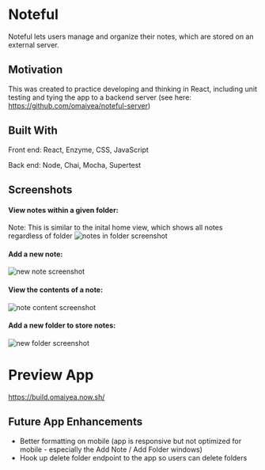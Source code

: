# Noteful 
Noteful lets users manage and organize their notes, which are stored on an external server. 

## Motivation
This was created to practice developing and thinking in React, including unit testing and tying the app to a backend server (see here: https://github.com/omaiyea/noteful-server)

## Built With
Front end: React, Enzyme, CSS, JavaScript

Back end: Node, Chai, Mocha, Supertest

## Screenshots
#### View notes within a given folder:
Note: This is similar to the inital home view, which shows all notes regardless of folder
<img src="https://github.com/omaiyea/noteful/blob/master/screenshots/notes-view.png?raw=true" alt="notes in folder screenshot">

#### Add a new note:
<img src="https://github.com/omaiyea/noteful/blob/master/screenshots/add-note.png?raw=true" alt="new note screenshot">

#### View the contents of a note:
<img src="https://github.com/omaiyea/noteful/blob/master/screenshots/note-details.png?raw=true" alt="note content screenshot">

#### Add a new folder to store notes: 
<img src="https://github.com/omaiyea/noteful/blob/master/screenshots/add-folder.png?raw=true" alt="new folder screenshot">

# Preview App 
https://build.omaiyea.now.sh/

## Future App Enhancements
* Better formatting on mobile (app is responsive but not optimized for mobile - especially the Add Note / Add Folder windows)
* Hook up delete folder endpoint to the app so users can delete folders
